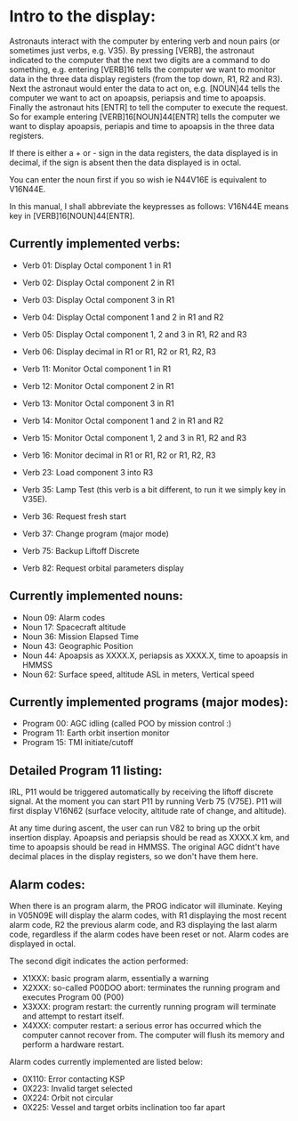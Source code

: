 Intro to the display:
=====================

Astronauts interact with the computer by entering verb and noun pairs (or sometimes just verbs, e.g. V35). By pressing
[VERB], the astronaut indicated to the computer that the next two digits are a command to do something, e.g. entering
[VERB]16 tells the computer we want to monitor data in the three data display registers (from the top down,
R1, R2 and R3). Next the astronaut would enter the data to act on, e.g. [NOUN]44 tells the computer we want to act
on apoapsis, periapsis and time to apoapsis. Finally the astronaut hits [ENTR] to tell the computer to execute the
request. So for example entering [VERB]16[NOUN]44[ENTR] tells the computer we want to display apoapsis, periapis and
time to apoapsis in the three data registers.

If there is either a + or - sign in the data registers, the data displayed is in decimal, if the sign is absent then the
data displayed is in octal.

You can enter the noun first if you so wish ie N44V16E is equivalent to V16N44E.

In this manual, I shall abbreviate the keypresses as follows:
V16N44E means key in [VERB]16[NOUN]44[ENTR].


Currently implemented verbs:
---------------------------

- Verb 01: Display Octal component 1 in R1
- Verb 02: Display Octal component 2 in R1
- Verb 03: Display Octal component 3 in R1
- Verb 04: Display Octal component 1 and 2 in R1 and R2
- Verb 05: Display Octal component 1, 2 and 3 in R1, R2 and R3
- Verb 06: Display decimal in R1 or R1, R2 or R1, R2, R3

- Verb 11: Monitor Octal component 1 in R1
- Verb 12: Monitor Octal component 2 in R1
- Verb 13: Monitor Octal component 3 in R1
- Verb 14: Monitor Octal component 1 and 2 in R1 and R2
- Verb 15: Monitor Octal component 1, 2 and 3 in R1, R2 and R3
- Verb 16: Monitor decimal in R1 or R1, R2 or R1, R2, R3

- Verb 23: Load component 3 into R3

- Verb 35: Lamp Test (this verb is a bit different, to run it we simply key in V35E).
- Verb 36: Request fresh start
- Verb 37: Change program (major mode)

- Verb 75: Backup Liftoff Discrete
- Verb 82: Request orbital parameters display

Currently implemented nouns:
----------------------------

- Noun 09: Alarm codes
- Noun 17: Spacecraft altitude
- Noun 36: Mission Elapsed Time
- Noun 43: Geographic Position
- Noun 44: Apoapsis as XXXX.X, periapsis as XXXX.X, time to apoapsis in HMMSS
- Noun 62: Surface speed, altitude ASL in meters, Vertical speed

Currently implemented programs (major modes):
---------------------------------------------

- Program 00: AGC idling (called POO by mission control :)
- Program 11: Earth orbit insertion monitor
- Program 15: TMI initiate/cutoff

Detailed Program 11 listing:
----------------------------

IRL, P11 would be triggered automatically by receiving the liftoff discrete signal. At the moment you can start P11 by
running Verb 75 (V75E). P11 will first display V16N62 (surface velocity, altitude rate of change, and altitude).

At any time during ascent, the user can run V82 to bring up the orbit insertion display. Apoapsis and periapsis should
be read as XXXX.X km, and time to apoapsis should be read in HMMSS. The original AGC didnt't have decimal places in the
display registers, so we don't have them here.

Alarm codes:
------------

When there is an program alarm, the PROG indicator will illuminate. Keying in V05N09E will display the alarm codes, with
R1 displaying the most recent alarm code, R2 the previous alarm code, and R3 displaying the last alarm code, regardless
if the alarm codes have been reset or not. Alarm codes are displayed in octal.

The second digit indicates the action performed:
- X1XXX: basic program alarm, essentially a warning
- X2XXX: so-called P00DOO abort: terminates the running program and executes Program 00 (P00)
- X3XXX: program restart: the currently running program will terminate and attempt to restart itself.
- X4XXX: computer restart: a serious error has occurred which the computer cannot recover from. The computer will flush
its memory and perform a hardware restart.

Alarm codes currently implemented are listed below:

- 0X110: Error contacting KSP
- 0X223: Invalid target selected
- 0X224: Orbit not circular
- 0X225: Vessel and target orbits inclination too far apart
